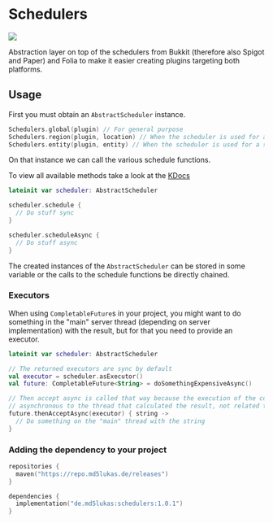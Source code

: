 # Schedulers
![](https://repo.md5lukas.de/api/badge/latest/releases/de/md5lukas/schedulers)

Abstraction layer on top of the schedulers from Bukkit (therefore also Spigot and Paper) and Folia
to make it easier creating plugins targeting both platforms.

## Usage

First you must obtain an `AbstractScheduler` instance.

```kotlin
Schedulers.global(plugin) // For general purpose
Schedulers.region(plugin, location) // When the scheduler is used for a specific location
Schedulers.entity(plugin, entity) // When the scheduler is used for a specific entity
```

On that instance we can call the various schedule functions.

To view all available methods take a look at the [KDocs](https://repo.md5lukas.de/javadoc/releases/de/md5lukas/schedulers/1.0.1/raw/index.html)
```kotlin
lateinit var scheduler: AbstractScheduler

scheduler.schedule {
  // Do stuff sync
}

scheduler.scheduleAsync {
  // Do stuff async
}
```

The created instances of the `AbstractScheduler` can be stored in some variable or the calls to
the schedule functions be directly chained.

### Executors

When using `CompletableFuture`s in your project, you might want to do something in the "main" server thread
(depending on server implementation) with the result, but for that you need to provide an executor.

```kotlin
lateinit var scheduler: AbstractScheduler

// The returned executors are sync by default
val executor = scheduler.asExecutor()
val future: CompletableFuture<String> = doSomethingExpensiveAsync()

// Then accept async is called that way because the execution of the consumer is
// asynchronous to the thread that calculated the result, not related to Bukkit sync/async
future.thenAcceptAsync(executor) { string -> 
  // Do something on the "main" thread with the string
}
```


### Adding the dependency to your project

```kotlin
repositories {
  maven("https://repo.md5lukas.de/releases")
}

dependencies {
  implementation("de.md5lukas:schedulers:1.0.1")
}
```